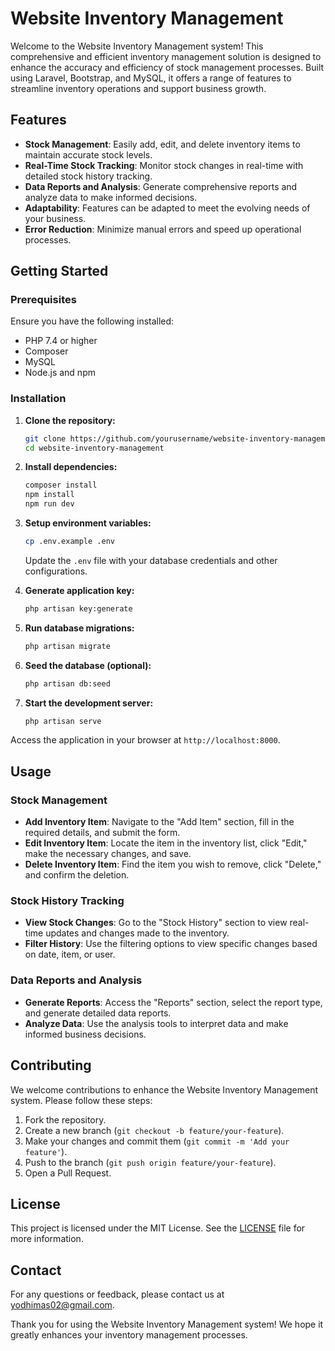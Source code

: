 # Website Inventory Management

Welcome to the Website Inventory Management system! This comprehensive and efficient inventory management solution is designed to enhance the accuracy and efficiency of stock management processes. Built using Laravel, Bootstrap, and MySQL, it offers a range of features to streamline inventory operations and support business growth.

## Features

- **Stock Management**: Easily add, edit, and delete inventory items to maintain accurate stock levels.
- **Real-Time Stock Tracking**: Monitor stock changes in real-time with detailed stock history tracking.
- **Data Reports and Analysis**: Generate comprehensive reports and analyze data to make informed decisions.
- **Adaptability**: Features can be adapted to meet the evolving needs of your business.
- **Error Reduction**: Minimize manual errors and speed up operational processes.

## Getting Started

### Prerequisites

Ensure you have the following installed:

- PHP 7.4 or higher
- Composer
- MySQL
- Node.js and npm

### Installation

1. **Clone the repository:**
   ```sh
   git clone https://github.com/yourusername/website-inventory-management.git
   cd website-inventory-management
   ```

2. **Install dependencies:**
   ```sh
   composer install
   npm install
   npm run dev
   ```

3. **Setup environment variables:**
   ```sh
   cp .env.example .env
   ```
   Update the `.env` file with your database credentials and other configurations.

4. **Generate application key:**
   ```sh
   php artisan key:generate
   ```

5. **Run database migrations:**
   ```sh
   php artisan migrate
   ```

6. **Seed the database (optional):**
   ```sh
   php artisan db:seed
   ```

7. **Start the development server:**
   ```sh
   php artisan serve
   ```

Access the application in your browser at `http://localhost:8000`.

## Usage

### Stock Management

- **Add Inventory Item**: Navigate to the "Add Item" section, fill in the required details, and submit the form.
- **Edit Inventory Item**: Locate the item in the inventory list, click "Edit," make the necessary changes, and save.
- **Delete Inventory Item**: Find the item you wish to remove, click "Delete," and confirm the deletion.

### Stock History Tracking

- **View Stock Changes**: Go to the "Stock History" section to view real-time updates and changes made to the inventory.
- **Filter History**: Use the filtering options to view specific changes based on date, item, or user.

### Data Reports and Analysis

- **Generate Reports**: Access the "Reports" section, select the report type, and generate detailed data reports.
- **Analyze Data**: Use the analysis tools to interpret data and make informed business decisions.

## Contributing

We welcome contributions to enhance the Website Inventory Management system. Please follow these steps:

1. Fork the repository.
2. Create a new branch (`git checkout -b feature/your-feature`).
3. Make your changes and commit them (`git commit -m 'Add your feature'`).
4. Push to the branch (`git push origin feature/your-feature`).
5. Open a Pull Request.

## License

This project is licensed under the MIT License. See the [LICENSE](LICENSE) file for more information.

## Contact

For any questions or feedback, please contact us at [yodhimas02@gmail.com](mailto:yodhimas02@gmail.com).

Thank you for using the Website Inventory Management system! We hope it greatly enhances your inventory management processes.
